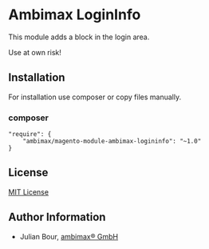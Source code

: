 
# Ambimax LoginInfo

This module adds a block in the login area.

Use at own risk!


##  Installation

For installation use composer or copy files manually.

### composer
```
"require": {
    "ambimax/magento-module-ambimax-logininfo": "~1.0"
}
```

## License

[MIT License](http://choosealicense.com/licenses/mit/)

## Author Information

 - Julian Bour, [ambimax® GmbH](https://www.ambimax.de)